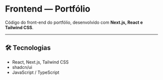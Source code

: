 # Frontend — Portfólio 

Código do front-end do portfólio, desenvolvido com **Next.js, React e Tailwind CSS**.  

---

## 🛠️ Tecnologias
- React, Next.js, Tailwind CSS  
- shadcn/ui 
- JavaScript / TypeScript  

